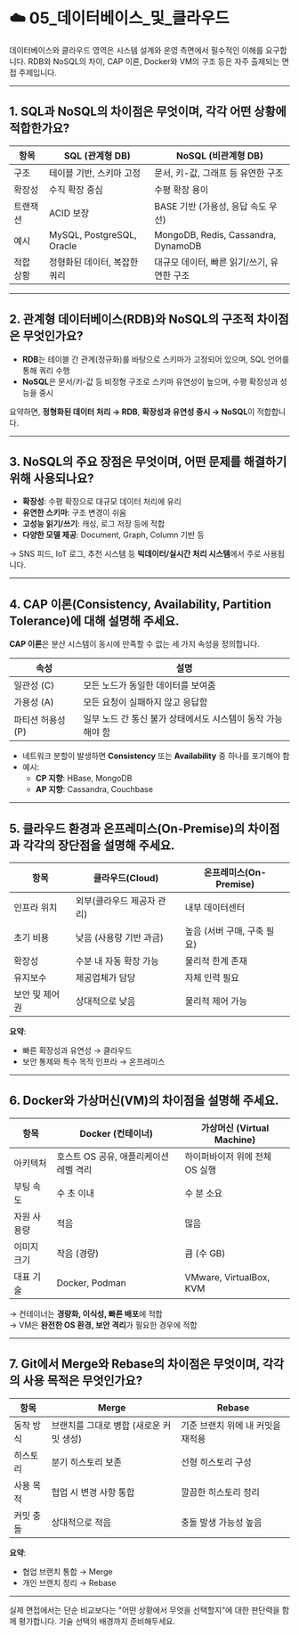 
# ☁️ 05_데이터베이스_및_클라우드

데이터베이스와 클라우드 영역은 시스템 설계와 운영 측면에서 필수적인 이해를 요구합니다. RDB와 NoSQL의 차이, CAP 이론, Docker와 VM의 구조 등은 자주 출제되는 면접 주제입니다.

---

## 1. SQL과 NoSQL의 차이점은 무엇이며, 각각 어떤 상황에 적합한가요?

| 항목     | SQL (관계형 DB)                  | NoSQL (비관계형 DB)                   |
|----------|----------------------------------|----------------------------------------|
| 구조     | 테이블 기반, 스키마 고정               | 문서, 키-값, 그래프 등 유연한 구조           |
| 확장성   | 수직 확장 중심                        | 수평 확장 용이                             |
| 트랜잭션 | ACID 보장                           | BASE 기반 (가용성, 응답 속도 우선)         |
| 예시     | MySQL, PostgreSQL, Oracle         | MongoDB, Redis, Cassandra, DynamoDB     |
| 적합 상황| 정형화된 데이터, 복잡한 쿼리            | 대규모 데이터, 빠른 읽기/쓰기, 유연한 구조 |

---

## 2. 관계형 데이터베이스(RDB)와 NoSQL의 구조적 차이점은 무엇인가요?

- **RDB**는 테이블 간 관계(정규화)를 바탕으로 스키마가 고정되어 있으며, SQL 언어를 통해 쿼리 수행  
- **NoSQL**은 문서/키-값 등 비정형 구조로 스키마 유연성이 높으며, 수평 확장성과 성능을 중시  

요약하면, **정형화된 데이터 처리 → RDB**, **확장성과 유연성 중시 → NoSQL**이 적합합니다.

---

## 3. NoSQL의 주요 장점은 무엇이며, 어떤 문제를 해결하기 위해 사용되나요?

- **확장성**: 수평 확장으로 대규모 데이터 처리에 유리  
- **유연한 스키마**: 구조 변경이 쉬움  
- **고성능 읽기/쓰기**: 캐싱, 로그 저장 등에 적합  
- **다양한 모델 제공**: Document, Graph, Column 기반 등

→ SNS 피드, IoT 로그, 추천 시스템 등 **빅데이터/실시간 처리 시스템**에서 주로 사용됩니다.

---

## 4. CAP 이론(Consistency, Availability, Partition Tolerance)에 대해 설명해 주세요.

**CAP 이론**은 분산 시스템이 동시에 만족할 수 없는 세 가지 속성을 정의합니다.

| 속성              | 설명                                                  |
|-------------------|-------------------------------------------------------|
| 일관성 (C)         | 모든 노드가 동일한 데이터를 보여줌                         |
| 가용성 (A)         | 모든 요청이 실패하지 않고 응답함                            |
| 파티션 허용성 (P)  | 일부 노드 간 통신 불가 상태에서도 시스템이 동작 가능해야 함       |

- 네트워크 분할이 발생하면 **Consistency** 또는 **Availability** 중 하나를 포기해야 함
- 예시:
  - **CP 지향**: HBase, MongoDB
  - **AP 지향**: Cassandra, Couchbase

---

## 5. 클라우드 환경과 온프레미스(On-Premise)의 차이점과 각각의 장단점을 설명해 주세요.

| 항목           | 클라우드(Cloud)                        | 온프레미스(On-Premise)              |
|----------------|-----------------------------------------|-------------------------------------|
| 인프라 위치     | 외부(클라우드 제공자 관리)                  | 내부 데이터센터                          |
| 초기 비용       | 낮음 (사용량 기반 과금)                    | 높음 (서버 구매, 구축 필요)               |
| 확장성         | 수분 내 자동 확장 가능                     | 물리적 한계 존재                         |
| 유지보수       | 제공업체가 담당                            | 자체 인력 필요                           |
| 보안 및 제어권 | 상대적으로 낮음                            | 물리적 제어 가능                         |

**요약**:  
- 빠른 확장성과 유연성 → 클라우드  
- 보안 통제와 특수 목적 인프라 → 온프레미스

---

## 6. Docker와 가상머신(VM)의 차이점을 설명해 주세요.

| 항목       | Docker (컨테이너)                    | 가상머신 (Virtual Machine)            |
|------------|--------------------------------------|----------------------------------------|
| 아키텍처   | 호스트 OS 공유, 애플리케이션 레벨 격리     | 하이퍼바이저 위에 전체 OS 실행           |
| 부팅 속도   | 수 초 이내                           | 수 분 소요                              |
| 자원 사용량 | 적음                                | 많음                                   |
| 이미지 크기 | 작음 (경량)                          | 큼 (수 GB)                              |
| 대표 기술   | Docker, Podman                      | VMware, VirtualBox, KVM                |

→ 컨테이너는 **경량화, 이식성, 빠른 배포**에 적합  
→ VM은 **완전한 OS 환경, 보안 격리**가 필요한 경우에 적합

---

## 7. Git에서 Merge와 Rebase의 차이점은 무엇이며, 각각의 사용 목적은 무엇인가요?

| 항목   | Merge                                 | Rebase                                 |
|--------|----------------------------------------|-----------------------------------------|
| 동작 방식 | 브랜치를 그대로 병합 (새로운 커밋 생성)       | 기준 브랜치 위에 내 커밋을 재적용             |
| 히스토리 | 분기 히스토리 보존                     | 선형 히스토리 구성                        |
| 사용 목적 | 협업 시 변경 사항 통합                  | 깔끔한 히스토리 정리                        |
| 커밋 충돌 | 상대적으로 적음                        | 충돌 발생 가능성 높음                        |

**요약**:
- 협업 브랜치 통합 → Merge  
- 개인 브랜치 정리 → Rebase

---

실제 면접에서는 단순 비교보다는 "어떤 상황에서 무엇을 선택할지"에 대한 판단력을 함께 평가합니다. 기술 선택의 배경까지 준비해두세요.
